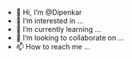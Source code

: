 - 👋 Hi, I’m @Dipenkar
- 👀 I’m interested in ...
- 🌱 I’m currently learning ...
- 💞️ I’m looking to collaborate on ...
- 📫 How to reach me ...

<!---
Dipenkar/Dipenkar is a ✨ special ✨ repository because its `README.md` (this file) appears on your GitHub profile.
You can click the Preview link to take a look at your changes.
--->
